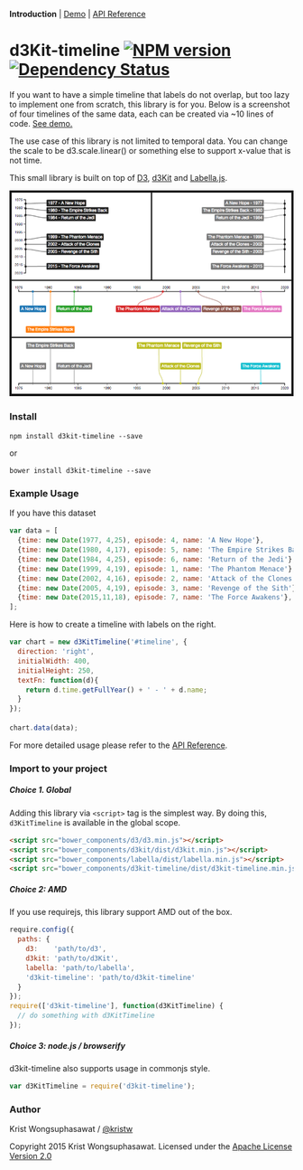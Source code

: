 **Introduction** |
[Demo](http://kristw.github.io/d3kit-timeline) |
[API Reference](docs/api.md)

# d3Kit-timeline [![NPM version][npm-image]][npm-url] [![Dependency Status][daviddm-image]][daviddm-url]

If you want to have a simple timeline that labels do not overlap, but too lazy to implement one from scratch, this library is for you. Below is a screenshot of four timelines of the same data, each can be created via ~10 lines of code. [See demo.](http://kristw.github.io/d3kit-timeline)

The use case of this library is not limited to temporal data. You can change the scale to be d3.scale.linear() or something else to support x-value that is not time.

This small library is built on top of [D3](http://d3js.org/), [d3Kit](https://github.com/twitter/d3kit) and [Labella.js](https://github.com/twitter/labella.js).

<p align="center">
  <a href="http://kristw.github.io/d3kit-timeline/" style="width:100%;">
    <img src="examples/images/thumbnail.png">
  </a>
</p>

### Install

```
npm install d3kit-timeline --save
```

or

```
bower install d3kit-timeline --save
```

### Example Usage

If you have this dataset

```javascript
var data = [
  {time: new Date(1977, 4,25), episode: 4, name: 'A New Hope'},
  {time: new Date(1980, 4,17), episode: 5, name: 'The Empire Strikes Back'},
  {time: new Date(1984, 4,25), episode: 6, name: 'Return of the Jedi'},
  {time: new Date(1999, 4,19), episode: 1, name: 'The Phantom Menace'},
  {time: new Date(2002, 4,16), episode: 2, name: 'Attack of the Clones'},
  {time: new Date(2005, 4,19), episode: 3, name: 'Revenge of the Sith'},
  {time: new Date(2015,11,18), episode: 7, name: 'The Force Awakens'},
];
```

Here is how to create a timeline with labels on the right.

```javascript
var chart = new d3KitTimeline('#timeline', {
  direction: 'right',
  initialWidth: 400,
  initialHeight: 250,
  textFn: function(d){
    return d.time.getFullYear() + ' - ' + d.name;
  }
});

chart.data(data);
```

For more detailed usage please refer to the [API Reference](docs/api.md).

### Import to your project

##### Choice 1. Global

Adding this library via ```<script>``` tag is the simplest way. By doing this, ```d3KitTimeline``` is available in the global scope.

```html
<script src="bower_components/d3/d3.min.js"></script>
<script src="bower_components/d3kit/dist/d3kit.min.js"></script>
<script src="bower_components/labella/dist/labella.min.js"></script>
<script src="bower_components/d3kit-timeline/dist/d3kit-timeline.min.js"></script>
```

##### Choice 2: AMD

If you use requirejs, this library support AMD out of the box.

```javascript
require.config({
  paths: {
    d3:    'path/to/d3',
    d3kit: 'path/to/d3Kit',
    labella: 'path/to/labella',
    'd3kit-timeline': 'path/to/d3kit-timeline'
  }
});
require(['d3kit-timeline'], function(d3KitTimeline) {
  // do something with d3KitTimeline
});
```

##### Choice 3: node.js / browserify

d3kit-timeline also supports usage in commonjs style.

```javascript
var d3KitTimeline = require('d3kit-timeline');
```

### Author

Krist Wongsuphasawat / [@kristw](https://twitter.com/kristw)

Copyright 2015 Krist Wongsuphasawat.
Licensed under the [Apache License Version 2.0](http://www.apache.org/licenses/LICENSE-2.0)

[npm-image]: https://badge.fury.io/js/d3kit-timeline.svg
[npm-url]: https://npmjs.org/package/d3kit-timeline
[daviddm-image]: https://david-dm.org/kristw/d3kit-timeline.svg?theme=shields.io
[daviddm-url]: https://david-dm.org/kristw/d3kit-timeline
